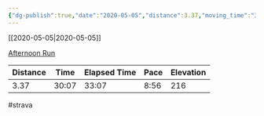 ```yaml
---
{"dg-publish":true,"date":"2020-05-05","distance":3.37,"moving_time":"30:07","elapsed_time":"33:07","pace":"8:56","total_elevation_gain":216,"url":"https://www.strava.com/activities/3409565567","permalink":"/01-personal/strava/2020-05-05-afternoon-run/","dgPassFrontmatter":true}
---
```



[[2020-05-05\|2020-05-05]]

[Afternoon Run](https://www.strava.com/activities/3409565567)

| Distance | Time  | Elapsed Time | Pace | Elevation |
| -------- | ----- | ------------ | ---- | --------- |
| 3.37     | 30:07 | 33:07        | 8:56 | 216       |




#strava
